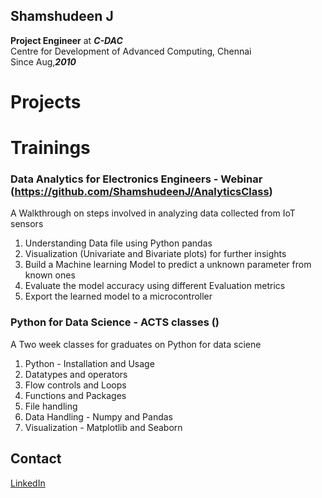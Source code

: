 ## Shamshudeen J
**Project Engineer** at ***C-DAC*** <br>
Centre for Development of Advanced Computing, Chennai <br>
Since Aug,***2010***

# Projects





# Trainings
### Data Analytics for Electronics Engineers - Webinar (https://github.com/ShamshudeenJ/AnalyticsClass)
A Walkthrough on steps involved in analyzing data collected from IoT sensors
1. Understanding Data file using Python pandas
2. Visualization (Univariate and Bivariate plots) for further insights
3. Build a Machine learning Model to predict a unknown parameter from known ones
4. Evaluate the model accuracy using different Evaluation metrics
5. Export the learned model to a microcontroller

### Python for Data Science - ACTS classes ()
A Two week classes for graduates on Python for data sciene
1. Python - Installation and Usage
2. Datatypes and operators
3. Flow controls and Loops 
4. Functions and Packages
5. File handling
6. Data Handling - Numpy and Pandas
7. Visualization - Matplotlib and Seaborn

## Contact
[LinkedIn](https://www.linkedin.com/in/shamshudeen-j-948ab726/)
